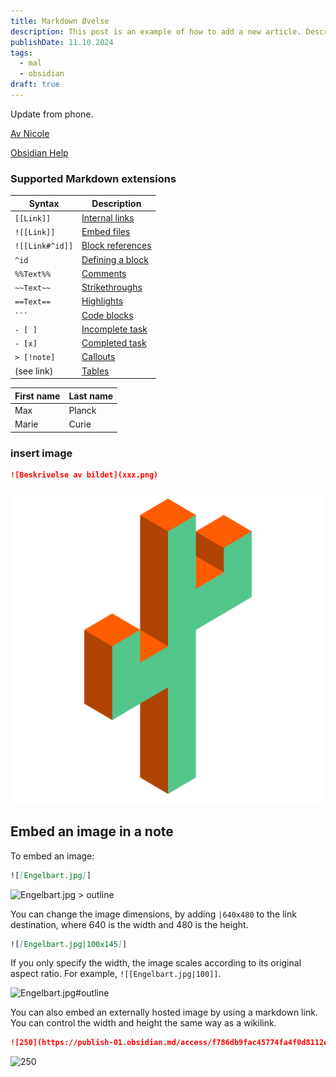 ```yaml
---
title: Markdown Øvelse
description: This post is an example of how to add a new article. Description 50-160 words
publishDate: 11.10.2024
tags:
  - mal
  - obsidian
draft: true
---
```

Update from phone. 

[Av Nicole](https://notes.nicolevanderhoeven.com/obsidian-playbook/Using+Obsidian/02+Making+Notes+in+Obsidian/Markdown#obsidian-playbook%2FUsing+Obsidian%2F02+Making+Notes+in+Obsidian%2FMarkdown+Markdown)

[Obsidian Help](https://help.obsidian.md/Editing+and+formatting/Basic+formatting+syntax)

### Supported Markdown extensions

| Syntax          | Description                                                                                                               |
| --------------- | ------------------------------------------------------------------------------------------------------------------------- |
| `[[Link]]`      | [Internal links](https://help.obsidian.md/Linking+notes+and+files/Internal+links)                                         |
| `![[Link]]`     | [Embed files](https://help.obsidian.md/Linking+notes+and+files/Embed+files)                                               |
| `![[Link#^id]]` | [Block references](https://help.obsidian.md/Linking+notes+and+files/Internal+links#Link%20to%20a%20block%20in%20a%20note) |
| `^id`           | [Defining a block](https://help.obsidian.md/Linking+notes+and+files/Internal+links#Link%20to%20a%20block%20in%20a%20note) |
| `%%Text%%`      | [Comments](https://help.obsidian.md/Editing+and+formatting/Basic+formatting+syntax#Comments)                              |
| `~~Text~~`      | [Strikethroughs](https://help.obsidian.md/Editing+and+formatting/Basic+formatting+syntax#Styling%20text)                  |
| `==Text==`      | [Highlights](https://help.obsidian.md/Editing+and+formatting/Basic+formatting+syntax#Styling%20text)                      |
| ` ``` `         | [Code blocks](https://help.obsidian.md/Editing+and+formatting/Basic+formatting+syntax#Code%20blocks)                      |
| `- [ ]`         | [Incomplete task](https://help.obsidian.md/Editing+and+formatting/Basic+formatting+syntax#Task%20lists)                   |
| `- [x]`         | [Completed task](https://help.obsidian.md/Editing+and+formatting/Basic+formatting+syntax#Task%20lists)                    |
| `> [!note]`     | [Callouts](https://help.obsidian.md/Editing+and+formatting/Callouts)                                                      |
| (see link)      | [Tables](https://help.obsidian.md/Editing+and+formatting/Advanced+formatting+syntax#Tables)                               |

| First name | Last name |
| ---------- | --------- |
| Max        | Planck    |
| Marie      | Curie     |

### insert image
```md
![Beskrivelse av bildet](xxx.png)
```
![a cactus logo](logo.png)


## Embed an image in a note

To embed an image:

```md
![[Engelbart.jpg]]
```

![Engelbart.jpg > outline](https://publish-01.obsidian.md/access/f786db9fac45774fa4f0d8112e232d67/Attachments/Engelbart.jpg)

You can change the image dimensions, by adding `|640x480` to the link destination, where 640 is the width and 480 is the height.

```md
![[Engelbart.jpg|100x145]]
```

If you only specify the width, the image scales according to its original aspect ratio. For example, `![[Engelbart.jpg|100]]`.

![Engelbart.jpg#outline](https://publish-01.obsidian.md/access/f786db9fac45774fa4f0d8112e232d67/Attachments/Engelbart.jpg)

You can also embed an externally hosted image by using a markdown link. You can control the width and height the same way as a wikilink.

```md
![250](https://publish-01.obsidian.md/access/f786db9fac45774fa4f0d8112e232d67/Attachments/Engelbart.jpg)
```

![250](https://publish-01.obsidian.md/access/f786db9fac45774fa4f0d8112e232d67/Attachments/Engelbart.jpg)

